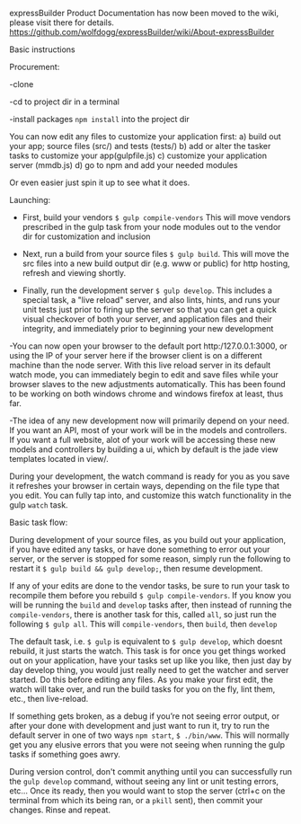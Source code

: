 expressBuilder
Product Documentation has now been moved to the wiki, please visit there for details.  https://github.com/wolfdogg/expressBuilder/wiki/About-expressBuilder

Basic instructions

Procurement:

-clone

-cd to project dir in a terminal

-install packages `npm install` into the project dir


You can now edit any files to customize your application first:
  a) build out your app; source files (src/) and tests (tests/)
  b) add or alter the tasker tasks to customize your app(gulpfile.js)
  c) customize your application server (mmdb.js)
  d) go to npm and add your needed modules

Or even easier just spin it up to see what it does.  

Launching:

- First, build your vendors  `$ gulp compile-vendors` This will move vendors prescribed in the gulp task from your node modules out to the vendor dir for customization and inclusion
- Next, run a build from your source files `$ gulp build`.  This will move the src files into a new build output dir (e.g. www or public) for http hosting, refresh and viewing shortly.

- Finally, run the development server `$ gulp develop`.  This includes a special task, a "live reload" server, and also lints, hints, and runs your unit tests just prior to firing up the server so that you can get a quick visual checkover of both your server, and application files and their integrity, and immediately prior to beginning your new development

-You can now open your browser to the default port http:/127.0.0.1:3000, or using the IP of your server here if the browser client is on a different machine than the node server.   With this live reload server in its default watch mode, you can immediately begin to edit and save files while your browser slaves to the new adjustments automatically.  This has been found to be working on both windows chrome and windows firefox at least, thus far.

-The idea of any new development now will primarily depend on your need.  If you want an API, most of your work will be in the models and controllers.  If you want a full website, alot of your work will be accessing these new models and controllers by building a ui, which by default is the jade view templates located in view/.  

During your development, the watch command is ready for you as you save it refreshes your browser in certain ways, depending on the file type that you edit.  You can fully tap into, and customize this watch functionality in the gulp `watch` task.  

Basic task flow:

During development of your source files, as you build out your application, if you have edited any tasks, or have done something to error out your server, or the server is stopped for some reason, simply run the following to restart it `$ gulp build && gulp develop;`, then resume development.

If any of your edits are done to the vendor tasks, be sure to run your task to recompile them before you rebuild `$ gulp compile-vendors`.  If you know you will be running the `build` and `develop` tasks after, then instead of running the `compile-vendors`, there is another task for this, called `all`, so just run the following `$ gulp all`.  This will `compile-vendors`, then `build`, then `develop`

The default task, i.e. `$ gulp` is equivalent to `$ gulp develop`, which doesnt rebuild, it just starts the watch. This task is for once you get things worked out on your application, have your tasks set up like you like, then just day by day develop thing, you would just really need to get the watcher and server started.  Do this before editing any files.  As you make your first edit, the watch will take over, and run the build tasks for you on the fly, lint them, etc., then live-reload.  

If something gets broken, as a debug if you’re not seeing error output, or after your done with development and just want to run it, try to run the default server in one of two ways `npm start`, `$ ./bin/www`.  This will normally get you any elusive errors that you were not seeing when running the gulp tasks if something goes awry.

During version control, don't commit anything until you can successfully run the `gulp develop` command, without seeing any lint or unit testing errors, etc…  Once its ready, then you would want to stop the server (ctrl+c on the terminal from which its being ran, or a `pkill` sent), then commit your changes. Rinse and repeat.
